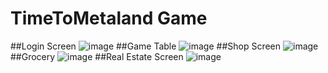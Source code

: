 # TimeToMetaland Game

##Login Screen
![image](https://github.com/GorkemKocc/TimeToMetaLand-Game/assets/118227992/2d3013f1-0bf3-4c9c-82d9-36f70e905969)
##Game Table
![image](https://github.com/GorkemKocc/TimeToMetaLand-Game/assets/118227992/43f439d8-ccc6-45c9-9b2c-92ae27bd1854)
##Shop Screen
![image](https://github.com/GorkemKocc/TimeToMetaLand-Game/assets/118227992/065e0599-ebb0-4fa2-b0cb-2e88dbf99e0d)
##Grocery
![image](https://github.com/GorkemKocc/TimeToMetaLand-Game/assets/118227992/013392fb-2f2a-4e19-9b2c-c8d978ec6fd6)
##Real Estate Screen
![image](https://github.com/GorkemKocc/TimeToMetaLand-Game/assets/118227992/a7e17cc7-6dd4-4ccb-9ce1-70a4d5835f7d)
